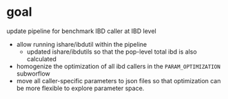 # goal

update pipeline for benchmark IBD caller at IBD level
- allow running ishare/ibdutil within the pipeline
    - updated ishare/ibdutils so that the pop-level total ibd is also calculated 
- homogenize the optimization of all ibd callers in the `PARAM_OPTIMIZATION` subworflow
- move all caller-specific parameters to json files so that optimization can be more
flexible to explore parameter space.